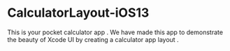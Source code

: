 # CalculatorLayout-iOS13
This is your pocket calculator app . We have made this app to demonstrate the beauty of Xcode UI by creating a calculator app layout .
